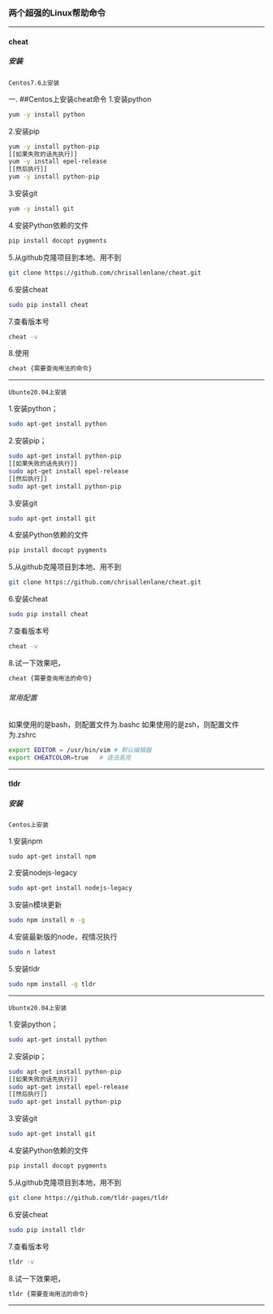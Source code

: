### 两个超强的Linux帮助命令

---

#### cheat

##### 安装

`Centos7.6上安装`

一. ##Centos上安装cheat命令
1.安装python

```bash
yum -y install python
```

2.安装pip

```bash
yum -y install python-pip 
[[如果失败的话先执行]]
yum -y install epel-release 
[[然后执行]]
yum -y install python-pip
```

3.安装git

```bash
yum -y install git
```

4.安装Python依赖的文件

```bash
pip install docopt pygments
```

5.从github克隆项目到本地、用不到

```bash
git clone https://github.com/chrisallenlane/cheat.git
```

6.安装cheat

```bash
sudo pip install cheat
```

7.查看版本号

```bash
cheat -v
```

8.使用

```bash
cheat {需要查询用法的命令}
```

---

`Ubunte20.04上安装`

1.安装python；

```bash
sudo apt-get install python
```

2.安装pip；

```bash
sudo apt-get install python-pip 
[[如果失败的话先执行]]
sudo apt-get install epel-release
[[然后执行]]
sudo apt-get install python-pip
```

3.安装git

```bash
sudo apt-get install git
```

4.安装Python依赖的文件

```bash
pip install docopt pygments
```

5.从github克隆项目到本地、用不到

```bash
git clone https://github.com/chrisallenlane/cheat.git
```

6.安装cheat

```bash
sudo pip install cheat
```

7.查看版本号

```bash
cheat -v
```

8.试一下效果吧，

```bash
cheat {需要查询用法的命令}
```

###### 常用配置

如果使用的是bash，则配置文件为.bashc
如果使用的是zsh，则配置文件为.zshrc

```bash
export EDITOR = /usr/bin/vim # 默认编辑器
export CHEATCOLOR=true   # 语法高亮
```

---



#### tldr

##### 安装

`Centos上安装`

1.安装npm

```bahs
sudo apt-get install npm
```

2.安装nodejs-legacy

```bash
sudo apt-get install nodejs-legacy
```

3.安装n模块更新

```bash
sudo npm install n -g
```

4.安装最新版的node，视情况执行

```bash
sudo n latest
```

5.安装tldr

```bash
sudo npm install -g tldr
```

---

`Ubunte20.04上安装`

1.安装python；

```bash
sudo apt-get install python
```

2.安装pip；

```bash
sudo apt-get install python-pip 
[[如果失败的话先执行]]
sudo apt-get install epel-release
[[然后执行]]
sudo apt-get install python-pip
```

3.安装git

```bash
sudo apt-get install git
```

4.安装Python依赖的文件

```bash
pip install docopt pygments
```

5.从github克隆项目到本地，用不到

```bash
git clone https://github.com/tldr-pages/tldr
```

6.安装cheat

```bash
sudo pip install tldr
```

7.查看版本号

```bash
tldr -v
```

8.试一下效果吧，

```bash
tldr {需要查询用法的命令}
```

---

